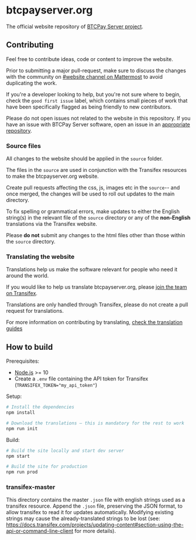 # btcpayserver.org

The official website repository of [BTCPay Server project](https://github.com/btcpayserver/btcpayserver/).

## Contributing

Feel free to contribute ideas, code or content to improve the website.

Prior to submitting a major pull-request, make sure to discuss the changes with the community on [#website channel on Mattermost](https://chat.btcpayserver.org/btcpayserver/channels/website) to avoid duplicating the work.

If you're a developer looking to help, but you're not sure where to begin, check the `good first issue` label, which contains small pieces of work that have been specifically flagged as being friendly to new contributors.

Please do not open issues not related to the website in this repository. If you have an issue with BTCPay Server software, open an issue in an [appropriate repository](https://github.com/btcpayserver/btcpayserver/issues).

### Source files

All changes to the website should be applied in the `source` folder.

The files in the `source` are used in conjunction with the Transifex resources to make the btcpayserver.org website.

Create pull requests affecting the css, js, images etc in the `source`-- and once merged, the changes will be used to roll out updates to the main directory.

To fix spelling or grammatical errors, make updates to either the English string(s) in the relevant file of the `source` directory or any of the **non-English** translations via the Transifex website.

Please **do not** submit any changes to the html files other than those within the `source` directory.

### Translating the website

Translations help us make the software relevant for people who need it around the world.

If you would like to help us translate btcpayserver.org, please [join the team on Transifex](https://www.transifex.com/btcpayserver/btcpayserver-website/dashboard/).

Translations are only handled through Transifex, please do not create a pull request for translations.

For more information on contributing by translating, [check the translation guides](https://docs.btcpayserver.org/support-and-community/translate)

## How to build

Prerequisites:

- [Node.js](https://nodejs.org/en/) >= 10
- Create a `.env` file containing the API token for Transifex (`TRANSIFEX_TOKEN="my_api_token"`)

Setup:

```sh
# Install the dependencies
npm install

# Download the translations – this is mandatory for the rest to work
npm run init
```

Build:

```sh
# Build the site locally and start dev server
npm start

# Build the site for production
npm run prod
```

### transifex-master

This directory contains the master `.json` file with english strings used as a transifex resource.
Append the `.json` file, preserving the JSON format, to allow transifex to read it for updates automatically.
Modifying existing strings may cause the already-translated strings to be lost (see: https://docs.transifex.com/projects/updating-content#section-using-the-api-or-command-line-client for more details).
